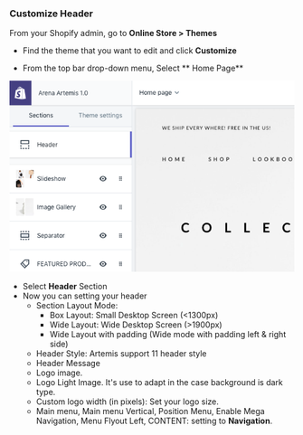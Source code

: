 ### Customize Header 

From your Shopify admin, go to **Online Store &gt; Themes**

* Find the theme that you want to edit and click **Customize**

* From the top bar drop-down menu, Select ** Home Page**

![](/assets/mega1.png)

* Select **Header** Section
* Now you can setting your header
  * Section Layout Mode: 
    * Box Layout: Small Desktop Screen (<1300px)
    * Wide Layout: Wide Desktop Screen (>1900px)
    * Wide Layout with padding (Wide mode with padding left & right side)
  * Header Style: Artemis support 11 header style
  * Header Message
  * Logo image.
  * Logo Light Image. It's use to adapt in the case background is dark type.
  * Custom logo width (in pixels): Set your logo size.
  * Main menu, Main menu Vertical, Position Menu, Enable Mega Navigation, Menu Flyout Left, CONTENT: setting to **Navigation**.


